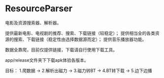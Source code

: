 # ResourceParser
电影及资源搜索器、解析器。

提供最新电影、电视剧的推荐、搜索、下载链接（较稳定）；
提供相当全的各类资源的搜索、下载链接（稳定性由选择数据源而定）；
提供音乐播放器功能。

数据全靠爬，目前仅提供链接，下载请自行使用下载工具。

app/release文件夹下下载apk体验各版本。

目标：
1.爬数据 -> 2.解析出磁力 -> 3.磁力转BT -> 4.BT转下载 -> 5.边下边播

